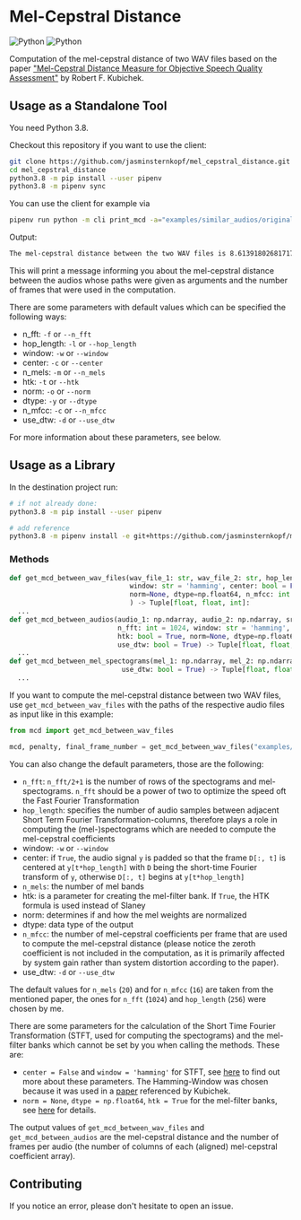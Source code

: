 # Mel-Cepstral Distance

![Python](https://img.shields.io/github/license/jasminsternkopf/mel_cepstral_distance)
![Python](https://img.shields.io/badge/python-3.8-green.svg)

Computation of the mel-cepstral distance of two WAV files based on the paper ["Mel-Cepstral Distance Measure for Objective Speech Quality Assessment"](https://ieeexplore.ieee.org/document/407206) by Robert F. Kubichek.

## Usage as a Standalone Tool

You need Python 3.8.

Checkout this repository if you want to use the client:

```sh
git clone https://github.com/jasminsternkopf/mel_cepstral_distance.git
cd mel_cepstral_distance
python3.8 -m pip install --user pipenv
python3.8 -m pipenv sync
```

You can use the client for example via

```sh
pipenv run python -m cli print_mcd -a="examples/similar_audios/original.wav" -b="examples/similar_audios/inferred.wav"
```

Output:

```sh
The mel-cepstral distance between the two WAV files is 8.613918026817176. This was computed using 539 frames.
```

This will print a message informing you about the mel-cepstral distance between the audios whose paths were given as arguments and the number of frames that were used in the computation.

There are some parameters with default values which can be specified the following ways:

- n_fft: `-f` or `--n_fft`
- hop_length: `-l` or `--hop_length`
- window: `-w` or `--window`
- center: `-c` or `--center`
- n_mels: `-m` or `--n_mels`
- htk: `-t` or `--htk`
- norm: `-o` or `--norm`
- dtype: `-y` or `--dtype`
- n_mfcc: `-c` or `--n_mfcc`
- use_dtw: `-d` or `--use_dtw`

For more information about these parameters, see below.

## Usage as a Library

In the destination project run:

```sh
# if not already done:
python3.8 -m pip install --user pipenv

# add reference
python3.8 -m pipenv install -e git+https://github.com/jasminsternkopf/mel_cepstral_distance.git@main#egg=mcd
```

### Methods

```py
def get_mcd_between_wav_files(wav_file_1: str, wav_file_2: str, hop_length: int = 256, n_fft: int = 1024,
                              window: str = 'hamming', center: bool = False, n_mels: int = 20, htk: bool = True,
                              norm=None, dtype=np.float64, n_mfcc: int = 16, use_dtw: bool = True
                              ) -> Tuple[float, float, int]:
  ...
def get_mcd_between_audios(audio_1: np.ndarray, audio_2: np.ndarray, sr_1: int, sr_2: int, hop_length: int = 256,
                           n_fft: int = 1024, window: str = 'hamming', center: bool = False, n_mels: int = 20,
                           htk: bool = True, norm=None, dtype=np.float64, n_mfcc: int = 16,
                           use_dtw: bool = True) -> Tuple[float, float, int]:
  ...
def get_mcd_between_mel_spectograms(mel_1: np.ndarray, mel_2: np.ndarray, n_mfcc: int = 16, take_log: bool = True,
                            use_dtw: bool = True) -> Tuple[float, float, int]:
  ...
```

If you want to compute the mel-cepstral distance between two WAV files, use `get_mcd_between_wav_files` with the paths of the respective audio files as input like in this example:

```py
from mcd import get_mcd_between_wav_files

mcd, penalty, final_frame_number = get_mcd_between_wav_files("examples/similar_audios/original.wav", "examples/similar_audios/inferred.wav")
```

You can also change the default parameters, those are the following:

- `n_fft`: `n_fft/2+1` is the number of rows of the spectograms and mel-spectograms. `n_fft` should be a power of two to optimize the speed oft the Fast Fourier Transformation
- `hop_length`: specifies the number of audio samples between adjacent Short Term Fourier Transformation-columns, therefore plays a role in computing the (mel-)spectograms which are needed to compute the mel-cepstral coefficients
- window: `-w` or `--window`
- center: if `True`, the audio signal `y` is padded so that the frame `D[:, t]` is centered at `y[t*hop_length]` with `D` being the short-time Fourier transform of `y`, otherwise `D[:, t]` begins at `y[t*hop_length]`
- `n_mels`: the number of mel bands
- htk: is a parameter for creating the mel-filter bank. If `True`, the HTK formula is used instead of Slaney
- norm: determines if and how the mel weights are normalized
- dtype: data type of the output
- `n_mfcc`: the number of mel-cepstral coefficients per frame that are used to compute the mel-cepstral distance (please notice the zeroth coefficient is not included in the computation, as it is primarily affected by system gain rather than system distortion according to the paper).
- use_dtw: `-d` or `--use_dtw`

The default values for `n_mels` (`20`) and for `n_mfcc` (`16`) are taken from the mentioned paper, the ones for `n_fft` (`1024`) and `hop_length` (`256`) were chosen by me.

There are some parameters for the calculation of the Short Time Fourier Transformation (STFT, used for computing the spectograms) and the mel-filter banks which cannot be set by you when calling the methods. These are:

- `center = False` and `window = 'hamming'` for STFT, see [here](https://librosa.org/doc/latest/generated/librosa.stft.html) to find out more about these parameters. The Hamming-Window was chosen because it was used in a [paper](https://ieeexplore.ieee.org/document/1163420) referenced by Kubichek.
- `norm = None`, `dtype = np.float64`, `htk = True` for the mel-filter banks, see [here](https://librosa.org/doc/latest/generated/librosa.filters.mel.html) for details.

The output values of `get_mcd_between_wav_files` and `get_mcd_between_audios` are the mel-cepstral distance and the number of frames per audio (the number of columns of each (aligned) mel-cepstral coefficient array).

## Contributing

If you notice an error, please don't hesitate to open an issue.
